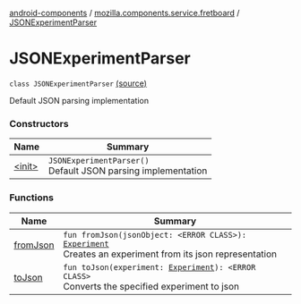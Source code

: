 [android-components](../../index.md) / [mozilla.components.service.fretboard](../index.md) / [JSONExperimentParser](./index.md)

# JSONExperimentParser

`class JSONExperimentParser` [(source)](https://github.com/mozilla-mobile/android-components/blob/master/components/service/fretboard/src/main/java/mozilla/components/service/fretboard/JSONExperimentParser.kt#L19)

Default JSON parsing implementation

### Constructors

| Name | Summary |
|---|---|
| [&lt;init&gt;](-init-.md) | `JSONExperimentParser()`<br>Default JSON parsing implementation |

### Functions

| Name | Summary |
|---|---|
| [fromJson](from-json.md) | `fun fromJson(jsonObject: <ERROR CLASS>): `[`Experiment`](../-experiment/index.md)<br>Creates an experiment from its json representation |
| [toJson](to-json.md) | `fun toJson(experiment: `[`Experiment`](../-experiment/index.md)`): <ERROR CLASS>`<br>Converts the specified experiment to json |
